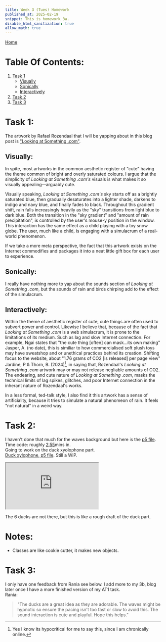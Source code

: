 ```yaml
---
title: Week 3 (Tues) Homework
published_at: 2025-02-19
snippet: This is homework 3a.
disable_html_sanitization: true
allow_math: true
---
```


[Home](https://cclanchublo6.deno.dev/)

# Table Of Contents:

1. [Task 1](https://cclanchublo6.deno.dev/Sixth-blog-post#task-1)
   - [Visually](https://cclanchublo6.deno.dev/Sixth-blog-post#visually)
   - [Sonically](https://cclanchublo6.deno.dev/Sixth-blog-post#sonically)
   - [Interactively](https://cclanchublo6.deno.dev/Sixth-blog-post#interactively)
2. [Task 2](https://cclanchublo6.deno.dev/Sixth-blog-post#task-2)
3. [Task 3](https://cclanchublo6.deno.dev/Sixth-blog-post#task-3)

# Task 1:

The artwork by Rafael Rozendaal that I will be yapping about in this blog post is ["Looking at Something .com"](https://www.lookingatsomething.com/).

## Visually:

In spite, most artworks in the common aesthetic register of "cute" having the theme common of bright and overly saturated colours. I argue that the simplicity of _Looking at Something .com's_ visuals is what makes it so visually appealing—arguably cute.

Visually speaking, _Looking at Something .com's_ sky starts off as a brightly saturated blue, then gradually desaturates into a lighter shade, darkens to indigo and navy blue, and finally fades to black. Throughout this gradient shift, rain falls increasingly heavily as the "sky" transitions from light blue to dark blue. Both the transition in the "sky gradient" and "amount of rain precipitation", is controlled by the user's mouse-y position in the window. This interaction has the same effect as a child playing with a toy snow globe. The user, much like a child, is engaging with a simulacrum of a real-world phenomenon.

If we take a more meta perspective, the fact that this artwork exists on the Internet commodifies and packages it into a neat little gift box for each user to experience.

## Sonically:

I really have nothing more to yap about the sounds section of _Looking at Something .com_, but the sounds of rain and birds chirping add to the effect of the simulacrum.

## Interactively:

Within the theme of aesthetic register of cute, cute things are often used to subvert power and control. Likewise I believe that, because of the fact that _Looking at Something .com_ is a web simulacrum, it is prone to the limitations of its medium. Such as lag and slow Internet connection. For example, Ngai states that "the cute thing [often] can mask...its own making" Jasper, A. (no date), this is similiar to how commercialised soft plush toys may have sweatshop and or unethical practices behind its creation. Shifting focus to the website, about "1.76 grams of CO2 [is released] per page view" Jardine, P & Thorn, B. (2024)[^1], in saying that, Rozendaal's _Looking at Something .com_ artwork may or may not release negliable amounts of CO2. The endearing, and cute nature of _Looking at Something .com_, masks the technical limits of lag spikes, glitches, and poor Internet connection in the inherant nature of Rozendaal's works.

In a less formal, ted-talk style, I also find it this artwork has a sense of artificiality, because it tries to simulate a natural phenomeon of rain. It feels "not natural" in a weird way.

# Task 2:

I haven't done that much for the waves background but here is the [p5 file](https://editor.p5js.org/Lanchu2hen9/sketches/xiz9X7J1b).  
Time code: roughly [2:55](https://youtu.be/nqvJDkKsYYI?si=yiRRF8kT2cO6xhkC&t=176)mins in.  
Going to work on the duck xyolophone part.  
[Duck xylophone, p5 file](https://editor.p5js.org/Lanchu2hen9/sketches/cuZN7X6dW). Still a WIP.

<iframe id="DuckPondD1" src="https://editor.p5js.org/Lanchu2hen9/full/cuZN7X6dW"></iframe>

<script type="module">

    const iframe  = document.getElementById (`DuckPondD1`)
    iframe.width  = iframe.parentNode.scrollWidth
    iframe.height = iframe.width * 9 / 16 + 42
</script>

The 6 ducks are not there, but this is like a rough draft of the duck part.

# Notes:

- Classes are like cookie cutter, it makes new objects.

[^1]: Yes I know its hypocritical for me to say this, since I am chronically online.

# Task 3:

I only have one feedback from Rania see below. I add more to my 3b, blog later once I have a more finished version of my AT1 task.  
Rania:

> "The ducks are a great idea as they are adorable. The waves might be hypnotic so ensure the pacing isn't too fast or slow to avoid this. The sound interaction is cute and playful. Hope this helps."
